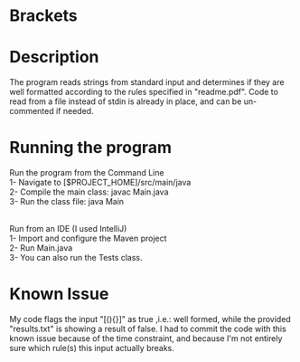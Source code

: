 # Brackets

# Description

The program reads strings from standard input and determines if they are well formatted according to the rules specified in "readme.pdf".
Code to read from a file instead of stdin is already in place, and can be un-commented if needed.

# Running the program

Run the program from the Command Line<br/>
1- Navigate to [$PROJECT_HOME]/src/main/java<br/>
2- Compile the main class: javac Main.java<br/>
3- Run the class file: java Main<br/><br/>

Run from an IDE (I used IntelliJ)<br/>
1- Import and configure the Maven project<br/>
2- Run Main.java<br/>
3- You can also run the Tests class.

# Known Issue
My code flags the input "[(){}]" as true ,i.e.: well formed, while the provided "results.txt" is showing a result of false.
I had to commit the code with this known issue because of the time constraint, and because I'm not entirely sure which rule(s) this input actually breaks.
